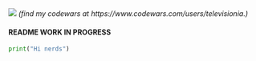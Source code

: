 
<img src="https://www.codewars.com/users/televisionia/badges/large">
<i>(find my codewars at https://www.codewars.com/users/televisionia.)</i>

<h4>README WORK IN PROGRESS</h4>

```python
print("Hi nerds")
```

